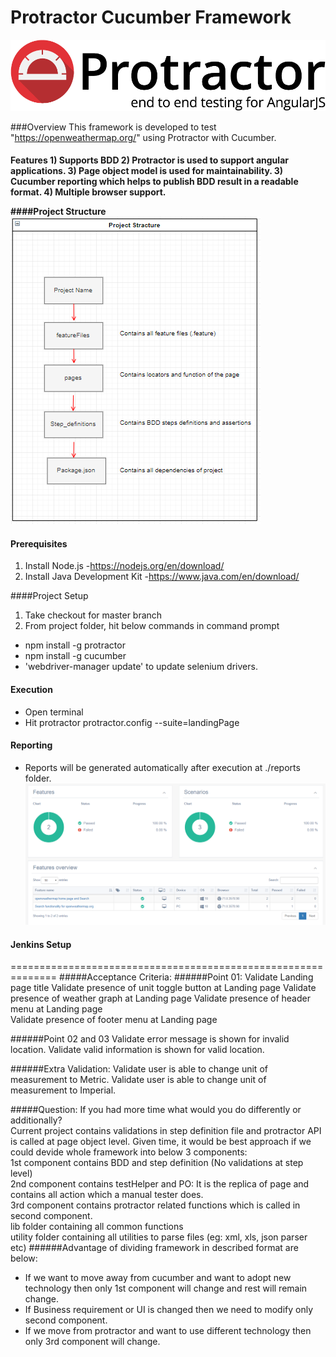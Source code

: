 # Protractor Cucumber Framework

![alt tag](./metadata/logo.png)

###Overview
This framework is developed to test "https://openweathermap.org/" using Protractor with Cucumber.
<br>
<h4>Features
1) Supports BDD
2) Protractor is used to support angular applications.
3) Page object model is used for maintainability.
3) Cucumber reporting which helps to publish BDD result in a readable format.
4) Multiple browser support.

####Project Structure
![alt tag](./metadata/projectStracture.png)
#### Prerequisites
1) Install Node.js -https://nodejs.org/en/download/
2) Install Java Development Kit -https://www.java.com/en/download/

####Project Setup
1) Take checkout for master branch
2) From project folder, hit below commands in command prompt
 * npm install -g protractor
 * npm install -g cucumber
 * 'webdriver-manager update' to update selenium drivers.

#### Execution
* Open terminal
* Hit protractor protractor.config --suite=landingPage

#### Reporting
* Reports will be generated automatically after execution at ./reports folder.
![alt tag](./metadata/report.png)

#### Jenkins Setup


==============================================================
#####Acceptance Criteria:
######Point 01:
Validate Landing page title
Validate presence of unit toggle button at Landing page
Validate presence of weather graph at Landing page
Validate presence of header menu at Landing page   
Validate presence of footer menu at Landing page

######Point 02 and 03
Validate error message is shown for invalid location.
Validate valid information is shown for valid location.

######Extra Validation:
Validate user is able to change unit of measurement to Metric.
Validate user is able to change unit of measurement to Imperial.

#####Question:
If you had more time what would you do differently or additionally?
<br>Current project contains validations in step definition file and protractor API is called at page object level. Given time, it would be best approach if we could devide whole framework into below 3 components:
<br>1st component contains BDD and step definition (No validations at step level)
<br>2nd component contains testHelper and PO: It is the replica of page and contains all action which a manual tester does.
<br>3rd component contains protractor related functions which is called in second component.
<br>lib folder containing all common functions
<br> utility folder containing all utilities to parse files (eg: xml, xls, json parser etc)
######Advantage of dividing framework in described format are below:
* If we want to move away from cucumber and want to adopt new technology then only 1st component will change and rest will remain change.
* If Business requirement or UI is changed then we need to modify only second component.
* If we move from protractor and want to use different technology then only 3rd component will change.    

